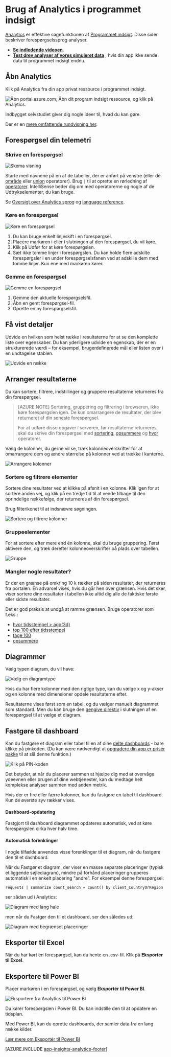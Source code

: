 <properties 
    pageTitle="Brug af Analytics - værktøjet effektiv søgning i programmet indsigt | Microsoft Azure" 
    description="Brug af analyser, effektive diagnosticering søgeværktøjet af programmet indsigt. " 
    services="application-insights" 
    documentationCenter=""
    authors="danhadari" 
    manager="douge"/>

<tags 
    ms.service="application-insights" 
    ms.workload="tbd" 
    ms.tgt_pltfrm="ibiza" 
    ms.devlang="na" 
    ms.topic="article" 
    ms.date="10/21/2016" 
    ms.author="awills"/>


# <a name="using-analytics-in-application-insights"></a>Brug af Analytics i programmet indsigt


[Analytics](app-insights-analytics.md) er effektive søgefunktionen af [Programmet indsigt](app-insights-overview.md). Disse sider beskriver forespørgselssprog analyser.

* **[Se indledende videoen](https://applicationanalytics-media.azureedge.net/home_page_video.mp4)**.
* **[Test drev analyser af vores simuleret data](https://analytics.applicationinsights.io/demo)** , hvis din app ikke sende data til programmet indsigt endnu.

## <a name="open-analytics"></a>Åbn Analytics

Klik på Analytics fra din app privat ressource i programmet indsigt.

![Åbn portal.azure.com, Åbn dit program indsigt ressource, og klik på Analytics.](./media/app-insights-analytics-using/001.png)

Indbygget selvstudiet giver dig nogle ideer til, hvad du kan gøre.

Der er en [mere omfattende rundvisning her](app-insights-analytics-tour.md).

## <a name="query-your-telemetry"></a>Forespørgsel din telemetri

### <a name="write-a-query"></a>Skrive en forespørgsel

![Skema visning](./media/app-insights-analytics-using/150.png)

Starte med navnene på en af de tabeller, der er anført på venstre (eller de [område](app-insights-analytics-reference.md#range-operator) eller [union](app-insights-analytics-reference.md#union-operator) operatorer). Brug `|` til at oprette en rørledning af [operatorer](app-insights-analytics-reference.md#queries-and-operators). IntelliSense beder dig om med operatorerne og nogle af de Udtrykselementer, du kan bruge.

Se [Oversigt over Analytics sprog](app-insights-analytics-tour.md) og [language reference](app-insights-analytics-reference.md).

### <a name="run-a-query"></a>Køre en forespørgsel

![Køre en forespørgsel](./media/app-insights-analytics-using/130.png)

1. Du kan bruge enkelt linjeskift i en forespørgsel.
2. Placere markøren i eller i slutningen af den forespørgsel, du vil køre.
3. Klik på Udfør for at køre forespørgslen.
4. Sæt ikke tomme linjer i forespørgslen. Du kan holde flere adskilte forespørgsler i en under forespørgselsfanen ved at adskille dem med tomme linjer. Kun ene med markøren kører.

### <a name="save-a-query"></a>Gemme en forespørgsel

![Gemme en forespørgsel](./media/app-insights-analytics-using/140.png)

1. Gemme den aktuelle forespørgselsfil.
2. Åbn en gemt forespørgsel-fil.
3. Oprette en ny forespørgselsfil.


## <a name="see-the-details"></a>Få vist detaljer

Udvide en hvilken som helst række i resultaterne for at se den komplette liste over egenskaber. Du kan yderligere udvide en egenskab, der er en strukturerede værdi – for eksempel, brugerdefinerede mål eller listen over i en undtagelse stablen.

![Udvide en række](./media/app-insights-analytics-using/070.png)

 

## <a name="arrange-the-results"></a>Arranger resultaterne

Du kan sortere, filtrere, indstillinger og gruppere resultaterne returneres fra din forespørgsel.

> [AZURE.NOTE] Sortering, gruppering og filtrering i browseren, ikke køre forespørgslen igen. De kun omarrangere de resultater, der blev returneret af din seneste forespørgsel. 
> 
> For at udføre disse opgaver i serveren, før resultaterne returneres, skal du skrive din forespørgsel med [sortering](app-insights-analytics-reference.md#sort-operator), [opsummere](app-insights-analytics-reference.md#summarize-operator) og [hvor](app-insights-analytics-reference.md#where-operator) operatorer.

Vælg de kolonner, du gerne vil se, træk kolonneoverskrifter for at omarrangere dem og ændre størrelse på kolonner ved at trække i kanterne.

![Arrangere kolonner](./media/app-insights-analytics-using/030.png)

### <a name="sort-and-filter-items"></a>Sortere og filtrere elementer

Sortere dine resultater ved at klikke på afsnit i en kolonne. Klik igen for at sortere anden vej, og klik på en tredje tid til at vende tilbage til den oprindelige rækkefølge, der returneres af din forespørgsel.

Brug filterikonet til at indsnævre søgningen.

![Sortere og filtrere kolonner](./media/app-insights-analytics-using/040.png)



### <a name="group-items"></a>Gruppeelementer

For at sortere efter mere end én kolonne, skal du bruge gruppering. Først aktivere den, og træk derefter kolonneoverskrifter på plads over tabellen.

![Gruppe](./media/app-insights-analytics-using/060.png)



### <a name="missing-some-results"></a>Mangler nogle resultater?

Er der en grænse på omkring 10 k rækker på siden resultater, der returneres fra portalen. En advarsel vises, hvis du går hen over grænsen. Hvis det sker, viser sortere dine resultater i tabellen ikke altid dig alle de faktiske første eller sidste resultater. 

Det er god praksis at undgå at ramme grænsen. Bruge operatorer som f.eks.:

* [hvor tidsstempel > ago(3d)](app-insights-analytics-reference.md#where-operator)
* [top 100 efter tidsstempel](app-insights-analytics-reference.md#top-operator) 
* [tage 100](app-insights-analytics-reference.md#take-operator)
* [opsummere](app-insights-analytics-reference.md#summarize-operator) 



## <a name="diagrams"></a>Diagrammer

Vælg typen diagram, du vil have:

![Vælg en diagramtype](./media/app-insights-analytics-using/230.png)

Hvis du har flere kolonner med den rigtige type, kan du vælge x og y-akser og en kolonne med dimensioner opdele resultaterne efter.

Resultaterne vises først som en tabel, og du vælger manuelt diagrammet som standard. Men du kan bruge den [gengive direktiv](app-insights-analytics-reference.md#render-directive) i slutningen af en forespørgsel til at vælge et diagram.

## <a name="pin-to-dashboard"></a>Fastgøre til dashboard

Kan du fastgøre et diagram eller tabel til en af dine [delte dashboards](app-insights-dashboards.md) - bare klikke på pinkoden. (Du kan være nødvendigt at [opgradere din app er priser pakke](app-insights-pricing.md) til at slå denne funktion.) 

![Klik på PIN-koden](./media/app-insights-analytics-using/pin-01.png)

Det betyder, at når du placerer sammen at hjælpe dig med at overvåge ydeevnen eller brugen af dine webtjenester, kan du medtage helt komplekse analyser sammen med anden metrik. 

Hvis der er fire eller færre kolonner, kan du fastgøre en tabel til dashboard. Kun de øverste syv rækker vises.


#### <a name="dashboard-refresh"></a>Dashboard-opdatering

Fastgjort til dashboard diagrammet opdateres automatisk, ved at køre forespørgslen cirka hver halv time.

#### <a name="automatic-simplifications"></a>Automatisk forenklinger

I nogle tilfælde anvendes visse forenklinger til et diagram, når du fastgøre den til et dashboard.

Når du Fastgør et diagram, der viser en masse separate placeringer (typisk et liggende søjlediagram), mindre på forhånd placeringer grupperes automatisk i en enkelt placering "andre". For eksempel denne forespørgsel:

    requests | summarize count_search = count() by client_CountryOrRegion

ser sådan ud i Analytics:


![Diagram med lang hale](./media/app-insights-analytics-using/pin-07.png)

men når du Fastgør den til et dashboard, ser den således ud:


![Diagram med begrænset placeringer](./media/app-insights-analytics-using/pin-08.png)




## <a name="export-to-excel"></a>Eksporter til Excel

Når du har kørt en forespørgsel, kan du hente en .csv-fil. Klik på **Eksporter til Excel**.

## <a name="export-to-power-bi"></a>Eksportere til Power BI

Placer markøren i en forespørgsel, og vælg **Eksportér til Power BI**.

![Eksportere fra Analytics til Power BI](./media/app-insights-analytics-using/240.png)

Du kører forespørgslen i Power BI. Du kan indstille den til at opdatere en tidsplan.

Med Power BI, kan du oprette dashboards, der samler data fra en lang række kilder.


[Lær mere om Eksportér til Power BI](app-insights-export-power-bi.md)



[AZURE.INCLUDE [app-insights-analytics-footer](../../includes/app-insights-analytics-footer.md)]

